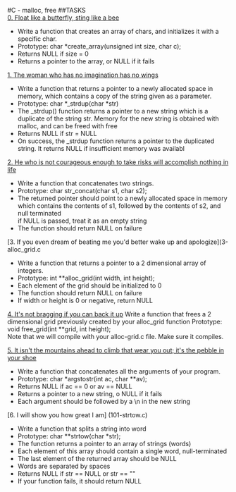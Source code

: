 #C - malloc, free
##TASKS		
[0. Float like a butterfly, sting like a bee](0-create_array.c)		
- Write a function that creates an array of chars, and initializes it with a specific char.
- Prototype: char *create_array(unsigned int size, char c);
- Returns NULL if size = 0
- Returns a pointer to the array, or NULL if it fails
				
[1. The woman who has no imagination has no wings](1-strdup.c)
- Write a function that returns a pointer to a newly allocated space in memory, which contains a copy of the string given as a parameter.
- Prototype: char *_strdup(char *str)
- The _strdup() function returns a pointer to a new string which is a duplicate of the string str. Memory for the new string is obtained with malloc, and can be freed with free
- Returns NULL if str = NULL		
- On success, the _strdup function returns a pointer to the duplicated string. It returns NULL if insufficient memory was availabl
		
[2. He who is not courageous enough to take risks will accomplish nothing in life](2-str_concat.c)
- Write a function that concatenates two strings.
- Prototype: char str_concat(char s1, char s2);
- The returned pointer should point to a newly allocated space in memory which contains the contents of s1, followed by the contents of s2, and null terminated		
if NULL is passed, treat it as an empty string
- The function should return NULL on failure
		
[3. If you even dream of beating me you'd better wake up and apologize](3-alloc_grid.c
- Write a function that returns a pointer to a 2 dimensional array of integers.
- Prototype: int **alloc_grid(int width, int height);
- Each element of the grid should be initialized to 0
- The function should return NULL on failure
- If width or height is 0 or negative, return NULL
				
[4. It's not bragging if you can back it up](4-free_grid.c)
Write a function that frees a 2 dimensional grid previously created by your alloc_grid function
Prototype: void free_grid(int **grid, int height);	
Note that we will compile with your alloc-grid.c file. Make sure it compiles.
			
[5. It isn't the mountains ahead to climb that wear you out; it's the pebble in your shoe](100-argstostr.c)
		
- Write a function that concatenates all the arguments of your program.
- Prototype: char *argstostr(int ac, char **av);
- Returns NULL if ac == 0 or av == NULL
- Returns a pointer to a new string, o NULL if it fails
- Each argument should be followed by a \n in the new string  
				
[6. I will show you how great I am] (101-strtow.c)
- Write a function that splits a string into word
- Prototype: char **strtow(char *str);
- The function returns a pointer to an array of strings (words)
- Each element of this array should contain a single word, null-terminated
- The last element of the returned array should be NULL
- Words are separated by spaces
- Returns NULL if str == NULL or str == ""
- If your function fails, it should return NULL

